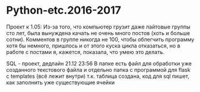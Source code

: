 # Python-etc.2016-2017
Проект к 1.05:
Из-за того, что компьютер грузит даже лайтовые группы сто лет, была вынуждена качать не очень много постов (хоть и больше сотни). Комментов в группе никогда не 100, чтобы облегчить программу хотя бы немного, пришлось и от этого куска цикла отказаться, но в работе с постами я, кажется, показала, что умею это делать.

SQL - проект, дедлайн 21.12 23:56
В папке есть файл для обработки уже созданного текстового файла
и отдельно папка с программой для flask с templates (всё лежит внутри)
т.к. таблица создана, код для sql пишет, как заполнить уже существующие ячейки
